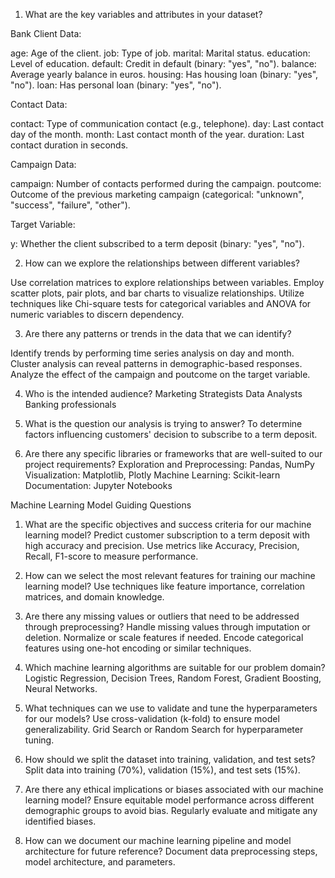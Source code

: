 1. What are the key variables and attributes in your dataset?

Bank Client Data:

age: Age of the client.
job: Type of job.
marital: Marital status.
education: Level of education.
default: Credit in default (binary: "yes", "no").
balance: Average yearly balance in euros.
housing: Has housing loan (binary: "yes", "no").
loan: Has personal loan (binary: "yes", "no").

Contact Data:

contact: Type of communication contact (e.g., telephone).
day: Last contact day of the month.
month: Last contact month of the year.
duration: Last contact duration in seconds.

Campaign Data:

campaign: Number of contacts performed during the campaign.
poutcome: Outcome of the previous marketing campaign (categorical: "unknown", "success", "failure", "other").

Target Variable:

y: Whether the client subscribed to a term deposit (binary: "yes", "no").

2. How can we explore the relationships between different variables?

Use correlation matrices to explore relationships between variables.
Employ scatter plots, pair plots, and bar charts to visualize relationships.
Utilize techniques like Chi-square tests for categorical variables and ANOVA for numeric variables to discern dependency.

3. Are there any patterns or trends in the data that we can identify?

Identify trends by performing time series analysis on day and month.
Cluster analysis can reveal patterns in demographic-based responses.
Analyze the effect of the campaign and poutcome on the target variable.

4. Who is the intended audience?
Marketing Strategists
Data Analysts
Banking professionals

5. What is the question our analysis is trying to answer?
To determine factors influencing customers' decision to subscribe to a term deposit.


6. Are there any specific libraries or frameworks that are well-suited to our project requirements?
Exploration and Preprocessing: Pandas, NumPy
Visualization: Matplotlib, Plotly
Machine Learning: Scikit-learn
Documentation: Jupyter Notebooks


Machine Learning Model Guiding Questions

1. What are the specific objectives and success criteria for our machine learning model?
Predict customer subscription to a term deposit with high accuracy and precision.
Use metrics like Accuracy, Precision, Recall, F1-score to measure performance.

2. How can we select the most relevant features for training our machine learning model?
Use techniques like feature importance, correlation matrices, and domain knowledge.

3. Are there any missing values or outliers that need to be addressed through preprocessing?
Handle missing values through imputation or deletion.
Normalize or scale features if needed.
Encode categorical features using one-hot encoding or similar techniques.

4. Which machine learning algorithms are suitable for our problem domain?
Logistic Regression, Decision Trees, Random Forest, Gradient Boosting, Neural Networks.

5. What techniques can we use to validate and tune the hyperparameters for our models?
Use cross-validation (k-fold) to ensure model generalizability.
Grid Search or Random Search for hyperparameter tuning.

6. How should we split the dataset into training, validation, and test sets?
Split data into training (70%), validation (15%), and test sets (15%).

7. Are there any ethical implications or biases associated with our machine learning model?
Ensure equitable model performance across different demographic groups to avoid bias.
Regularly evaluate and mitigate any identified biases.

8. How can we document our machine learning pipeline and model architecture for future reference?
Document data preprocessing steps, model architecture, and parameters.


